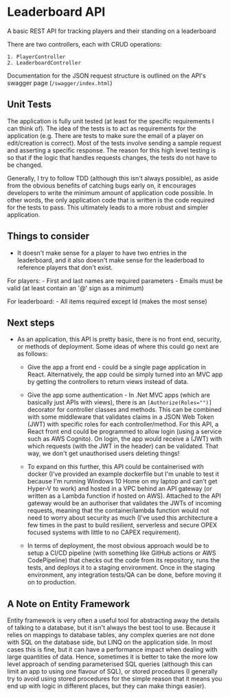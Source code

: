 # Leaderboard API

A basic REST API for tracking players and their standing on a leaderboard

There are two controllers, each with CRUD operations:

	1. PlayerController 
	2. LeaderboardController

Documentation for the JSON request structure is outlined on the API's swagger page (```/swagger/index.html```)

## Unit Tests

The application is fully unit tested (at least for the specific requirements I can think of). The idea of the tests is to act as requirements for the application (e.g. There are tests to make sure the email of a player on edit/creation is correct). Most of the tests involve sending a sample request and asserting a specific response. The reason for this high level testing is so that if the logic that handles requests changes, the tests do not have to be changed. 

Generally, I try to follow TDD (although this isn't always possible), as aside from the obvious benefits of catching bugs early on, it encourages developers to write the minimum amount of application code possible. In other words, the only application code that is written is the code required for the tests to pass. This ultimately leads to a more robust and simpler application. 

## Things to consider

- It doesn't make sense for a player to have two entries in the leaderboard, and it also doesn't make sense for the leaderboad to reference players that don't exist.

For players:
	- First and last names are required parameters
	- Emails must be valid (at least contain an '@' sign as a minimum)

For leaderboard:
    - All items required except Id (makes the most sense)


## Next steps

 - As an application, this API is pretty basic, there is no front end, security, or methods of deployment. Some ideas of where this could go next are as follows:

	- Give the app a front end - could be a single page application in React. Alternatively, the app could be simply turned into an MVC app by getting the controllers to return views instead of data.

	- Give the app some authentication - In .Net MVC apps (which are basically just APIs with views), there is an ```[Authorize(Roles="")]``` decorator for controller classes and methods. This can be combined with some middleware that validates claims in a JSON Web Token (JWT) with specific roles for each controller/method. For this API, a React front end could be programmed to allow login (using a service such as AWS Cognito). On login, the app would receive a (JWT) with which requests (with the JWT in the header) can be validated. That way, we don't get unauthorised users deleting things!

	- To expand on this further, this API could be containerised with docker (I've provided an example dockerfile but I'm unable to test it because I'm running Windows 10 Home on my laptop and can't get Hyper-V to work) and hosted in a VPC behind an API gateway (or written as a Lambda function if hosted on AWS). Attached to the API gateway would be an authoriser that validates the JWTs of incoming requests, meaning that the container/lambda function would not need to worry about security as much (I've used this architecture a few times in the past to build resilient, serverless and secure OPEX focused systems with little to no CAPEX requirement).

	- In terms of deployment, the most obvious approach would be to setup a CI/CD pipeline (with something like GitHub actions or AWS CodePipeline) that checks out the code from its repository, runs the tests, and deploys it to a staging environment. Once in the staging environment, any integration tests/QA can be done, before moving it on to production. 

## A Note on Entity Framework

Entity framework is very often a useful tool for abstracting away the details of talking to a database, but it isn't always the best tool to use. Because it relies on mappings to database tables, any complex queries are not done with SQL on the database side, but LINQ on the application side. In most cases this is fine, but it can have a performance impact when dealing with large quantities of data. Hence, sometimes it is better to take the more low level approach of sending parameterised SQL queries (although this can limit an app to using one flavour of SQL), or stored procedures (I generally try to avoid using stored procedures for the simple reason that it means you end up with logic in different places, but they can make things easier).

